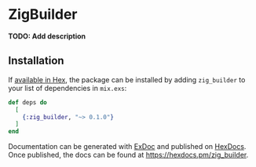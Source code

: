 # ZigBuilder

**TODO: Add description**

## Installation

If [available in Hex](https://hex.pm/docs/publish), the package can be installed
by adding `zig_builder` to your list of dependencies in `mix.exs`:

```elixir
def deps do
  [
    {:zig_builder, "~> 0.1.0"}
  ]
end
```

Documentation can be generated with [ExDoc](https://github.com/elixir-lang/ex_doc)
and published on [HexDocs](https://hexdocs.pm). Once published, the docs can
be found at <https://hexdocs.pm/zig_builder>.

